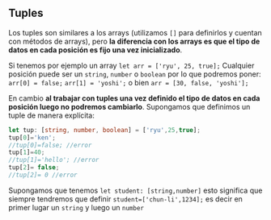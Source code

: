 ## Tuples
Los tuples son similares a los arrays (utilizamos `[]` para definirlos y cuentan con métodos de arrays), pero **la diferencia con los arrays es que el tipo de datos en cada posición es fijo una vez inicializado**. 

Si tenemos por ejemplo un array `let arr = ['ryu', 25, true];` Cualquier posición puede ser un `string`, `number` o `boolean` por lo que podremos poner: `arr[0] = false;` `arr[1] = 'yoshi';` o bien `arr = [30, false, 'yoshi'];`

En cambio **al trabajar con tuples una vez definido el tipo de datos en cada posición luego no podremos cambiarlo**. 
Supongamos que definimos un tuple de manera explícita:

```ts
let tup: [string, number, boolean] = ['ryu',25,true];
tup[0]='ken';
//tup[0]=false; //error
tup[1]=40;
//tup[1]='hello'; //error
tup[2]= false;
//tup[2]= 0 //error
```

Supongamos que tenemos `let student: [string,number]` esto significa que siempre tendremos que definir `student=['chun-li',1234];` es decir en primer lugar un `string` y luego un `number`